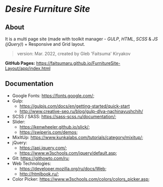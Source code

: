 # **_Desire Furniture Site_**

## About
It is a multi page site (made with toolkit manager - *_GULP_*, _HTML_, _SCSS_ & _JS (jQuery)_) + Responsive and Grid layout.

> version: Mar. 2022, created by Gleb 'Faitsuma' Kiryakov

__GitHub Pages:__ https://faitsumaru.github.io/FurnitureSite-Layout/app/index.html

## Documentation
* Google Fonts: https://fonts.google.com/;
* Gulp: 
    * https://gulpjs.com/docs/en/getting-started/quick-start
    * http://www.creative-seo.ru/blog/gulp-dlya-nachinayushchih/
* SCSS / SASS: https://sass-scss.ru/documentation/;
* Slider: 
    * https://kenwheeler.github.io/slick/;
    * https://swiperjs.com/demos;
* MixItUp: https://www.kunkalabs.com/tutorials/category/mixitup/;
* jQuery: 
    * https://api.jquery.com/;
    * https://www.w3schools.com/jquery/default.asp;
* Git: https://githowto.com/ru;
* Web Technologies: 
    * https://developer.mozilla.org/ru/docs/Web;
    * http://htmlbook.ru/;
* Color Picker: https://www.w3schools.com/colors/colors_picker.asp;